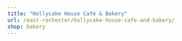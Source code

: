 ```yaml
---
title: "Hollycake House Café & Bakery"
url: /east-rochester/hollycake-house-cafe-and-bakery/
shop: bakery
---
```

